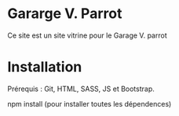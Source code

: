 # Gararge V. Parrot
Ce site est un site vitrine pour le Garage V. parrot

# Installation
Prérequis : Git, HTML, SASS, JS et Bootstrap.

npm install (pour installer toutes les dépendences)

